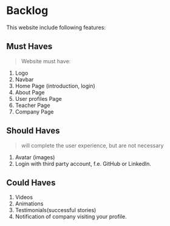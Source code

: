 # Backlog

This website include following features:

## Must Haves

>Website must have:

1. Logo
2. Navbar
3. Home Page (introduction, login)
4. About Page
5. User profiles Page 
6. Teacher Page
7. Company Page

## Should Haves

> will complete the user experience, but are not necessary

1. Avatar (images)
2. Login with third party account, f.e. GitHub or LinkedIn.



## Could Haves

1. Videos
2. Animations
3. Testimonials(successful stories)
4. Notification of company visiting your profile.




